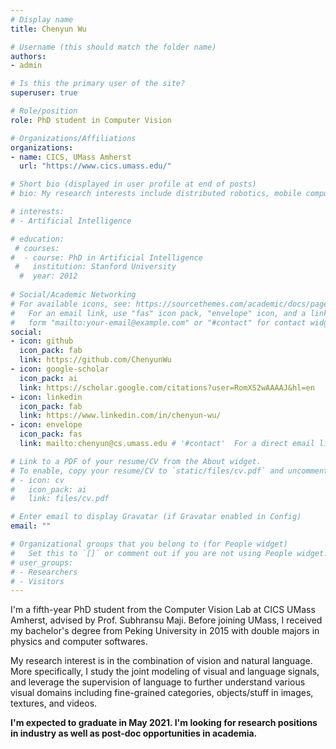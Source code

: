 ```yaml
---
# Display name
title: Chenyun Wu

# Username (this should match the folder name)
authors:
- admin

# Is this the primary user of the site?
superuser: true

# Role/position
role: PhD student in Computer Vision

# Organizations/Affiliations
organizations:
- name: CICS, UMass Amherst
  url: "https://www.cics.umass.edu/"

# Short bio (displayed in user profile at end of posts)
# bio: My research interests include distributed robotics, mobile computing and programmable matter.

# interests:
# - Artificial Intelligence

# education:
 # courses:
#  - course: PhD in Artificial Intelligence
 #   institution: Stanford University
  #  year: 2012
 
# Social/Academic Networking
# For available icons, see: https://sourcethemes.com/academic/docs/page-builder/#icons
#   For an email link, use "fas" icon pack, "envelope" icon, and a link in the
#   form "mailto:your-email@example.com" or "#contact" for contact widget.
social:
- icon: github
  icon_pack: fab
  link: https://github.com/ChenyunWu
- icon: google-scholar
  icon_pack: ai
  link: https://scholar.google.com/citations?user=RomXS2wAAAAJ&hl=en
- icon: linkedin
  icon_pack: fab
  link: https://www.linkedin.com/in/chenyun-wu/
- icon: envelope
  icon_pack: fas
  link: mailto:chenyun@cs.umass.edu # '#contact'  For a direct email link, use "mailto:test@example.org".

# Link to a PDF of your resume/CV from the About widget.
# To enable, copy your resume/CV to `static/files/cv.pdf` and uncomment the lines below.
# - icon: cv
#   icon_pack: ai
#   link: files/cv.pdf

# Enter email to display Gravatar (if Gravatar enabled in Config)
email: ""

# Organizational groups that you belong to (for People widget)
#   Set this to `[]` or comment out if you are not using People widget.
# user_groups:
# - Researchers
# - Visitors
---
```

I'm a fifth-year PhD student from the Computer Vision Lab at CICS UMass Amherst, advised by Prof. Subhransu Maji. Before joining UMass, I received my bachelor's degree from Peking University in 2015 with double majors in physics and computer softwares.

My research interest is in the combination of vision and natural language. More specifically, I study the joint modeling of visual and language signals, and leverage the supervision of language to further understand various visual domains including fine-grained categories, objects/stuff in images, textures, and videos.

**I'm expected to graduate in May 2021. I'm looking for research positions in industry as well as post-doc opportunities in academia.** 
